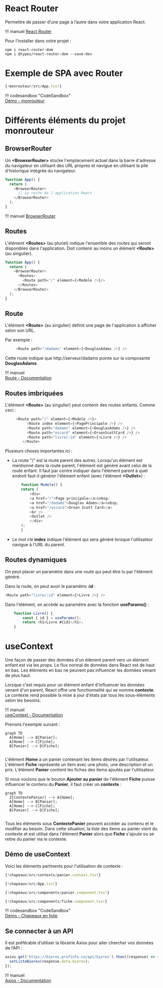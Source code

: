 # React Router  

Permettre de passer d’une page à l’autre dans votre application React.  

!!! manuel 
    [React Router](https://reactrouter.com/en/main)  


Pour l'installer dans votre projet :  

``` nodejsrepl title="console"
npm i react-router-dom
npm i @types/react-router-dom --save-dev
```
 
# Exemple de SPA avec Router  

``` ts title="App.tsx"
{!monrouteur/src/App.tsx!}
```

!!! codesandbox "CodeSandbox"  
    [Démo - monrouteur](https://codesandbox.io/p/sandbox/github/jaixan/developpementweb3/tree/main/code/monrouteur)  

# Différents éléments du projet monrouteur  

## BrowserRouter  

Un __<BrowserRouter\>__ stocke l'emplacement actuel dans la barre d'adresse du navigateur en utilisant des URL propres et navigue en utilisant la pile d'historique intégrée du navigateur.

``` ts title="App.tsx"
function App() {
  return (
    <BrowserRouter>
      // Le reste de l'application React
    </BrowserRouter>
  );
}
```

!!! manuel 
    [BrowserRouter](https://reactrouter.com/en/main/router-components/browser-router)

## Routes  

L'élément __<Routes\>__ (au pluriel) indique l'ensemble des routes qui seront disponibles dans l'application.  Doit contenir au moins un élément __<Route\>__ (au singulier).  

``` ts title="app.tsx"
function App() {
  return (
    <BrowserRouter>
      <Routes>
        <Route path="/" element={<Modele />}/>
      </Routes>
    </BrowserRouter>
  );
}
```

## Route  

L'élément __<Route\>__ (au singulier) définit une page de l'application à afficher selon son URL.  

Par exemple :  

``` ts title="app.tsx"
     <Route path="/dadams" element={<DouglasAdams />} />
```

Cette route indique que http://serveur/dadams pointe sur la composante __DouglasAdams__.  

!!! manuel  
    [Route - Documentation](https://reactrouter.com/en/6.14.2/route/route)  


## Routes imbriquées  

L'élément __<Route\>__ (au singulier) peut contenir des routes enfants.  Comme ceci :  

``` ts title="app.tsx"
     <Route path="/" element={<Modele />}>
          <Route index element={<PagePrincipale />} />
          <Route path="dadams" element={<DouglasAdams />} />
          <Route path="oscard" element={<OrsonScottCard />} />
          <Route path="livre/:id" element={<Livre />} />
        </Route>
```  

Plusieurs choses importantes ici :  

- La route "/" est la route parent des autres.  Lorsqu'un élément est mentionné dans la route parent, l'élément est généré avant celui de la route enfant.  Il faut par contre indiquer dans l'élément parent à quel endroit faut-il générer l'élément enfant (avec l'élément __<Outlet\>__) :   

    ``` ts title="app.tsx"
        function Modele() {
        return (
            <div>
            <a href="/">Page principale</a>&nbsp;
            <a href="/dadams">Douglas Adams</a>&nbsp;
            <a href="/oscard">Orson Scott Card</a>
            <br />
            <Outlet />
            </div>
        );
        }
    ```  

- Le mot clé __index__ indique l'élément qui sera généré lorsque l'utilisateur navigue à l'URL du parent.  

## Routes dynamiques  

On peut placer un paramètre dans une route qui peut être lu par l'élément généré.  

Dans la route, on peut avoir le paramètre __:id__ :  

``` ts title="app.tsx"
<Route path="livre/:id" element={<Livre />} />
```  

Dans l'élément, on accède au paramètre avec la fonction __useParams()__ :  

``` ts title="app.tsx"
    function Livre() {
        const { id } = useParams();
        return <h1>Livre #{id}</h1>;
    }
```  

# useContext  

Une façon de passer des données d'un élément parent vers un élément enfant est via les _props_.  Le flux normal de données dans React est de haut en bas. Les éléments en bas ne peuvent pas influencer les données venant de plus haut.  

Lorsque c'est requis pour un élément enfant d'influencer les données venant d'un parent, React offre une fonctionnalité qui se nomme __contexte__.  Le contexte rend possible la mise à jour d'états par tous les sous-éléments selon les besoins.  


!!! manuel  
    [useContext - Documentation](https://react.dev/reference/react/useContext)  


Prenons l'exemple suivant :  

``` mermaid
graph TD
  A[Home] --> B[Panier];
  A[Home] --> C[Fiche];
  B[Panier] --> D[Fiche];
 
```

L'élément __Home__ a un panier contenant les items désirés par l'utilisateur. L'élément __Fiche__ représente un item avec une photo, une description et un prix.  L'élément __Panier__ contient les fiches des items ajoutés par l'utilisateur.  

Si nous voulons que le bouton __Ajouter au panier__ de l'élément __Fiche__ puisse influencer le contenu du __Panier__, il faut créer un __contexte__ :  


``` mermaid
graph TD
  Z[ContextePanier] --> A[Home];
  A[Home] --> B[Panier];
  A[Home] --> C[Fiche];
  B[Panier] --> D[Fiche];
 
```

Tous les éléments sous __ContextePanier__ peuvent accèder au contenu et le modifier au besoin.  Dans cette situation, la liste des items au panier vient du contexte et est utilisé dans l'élément __Panier__ alors que __Fiche__ s'ajoute ou se retire du panier via le contexte.  

## Démo de useContext  

Voici les éléments pertinents pour l'utilisation de contexte :  

``` ts title="panier.context.tsx"
{!chapeaux/src/contexts/panier.context.tsx!}

```

``` ts title="App.tsx"
{!chapeaux/src/App.tsx!}
```

``` ts title="panier.component.tsx"
{!chapeaux/src/components/panier.component.tsx!}

```

``` ts title="fiche.component.tsx"
{!chapeaux/src/components/fiche.component.tsx!}
```

!!! codesandbox "CodeSandbox"  
    [Démo - Chapeaux en folie](https://codesandbox.io/p/sandbox/github/jaixan/developpementweb3/tree/main/code/chapeaux)  

## Se connecter à un API  

Il est préférable d’utiliser la librairie Axios pour aller chercher vos données de l’API :

``` ts title="fetch_bieres.ts"
axios.get('https://bieres.profinfo.ca/api/bieres').then((response) => {
  setListeBieres(response.data.bieres);
});
```

!!! manuel  
    [Axios - Documentation](https://axios-http.com/docs/intro)  



